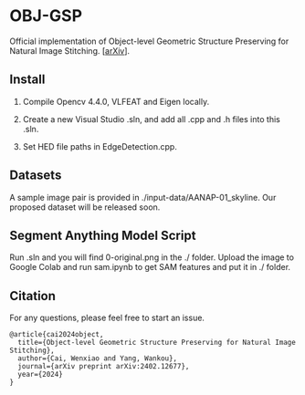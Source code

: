 # OBJ-GSP
Official implementation of Object-level Geometric Structure Preserving for Natural Image Stitching.
[[arXiv](https://arxiv.org/abs/2402.12677)].

## Install

1. Compile Opencv 4.4.0, VLFEAT and Eigen locally.

2. Create a new Visual Studio .sln, and add all .cpp and .h files into this .sln.

3. Set HED file paths in EdgeDetection.cpp.

## Datasets

A sample image pair is provided in ./input-data/AANAP-01_skyline. Our proposed dataset will be released soon.

## Segment Anything Model Script
Run .sln and you will find 0-original.png in the ./ folder.
Upload the image to Google Colab and run sam.ipynb to get SAM features and put it in ./ folder.

## Citation
For any questions, please feel free to start an issue.
```
@article{cai2024object,
  title={Object-level Geometric Structure Preserving for Natural Image Stitching},
  author={Cai, Wenxiao and Yang, Wankou},
  journal={arXiv preprint arXiv:2402.12677},
  year={2024}
}
```
